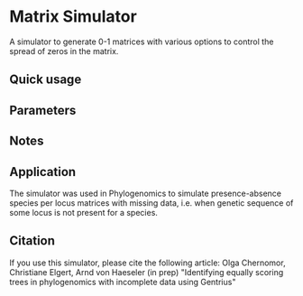 # Matrix Simulator
A simulator to generate 0-1 matrices with various options to control the spread of zeros in the matrix.

## Quick usage

## Parameters

## Notes

## Application
The simulator was used in Phylogenomics to simulate presence-absence species per locus matrices with missing data, i.e. when genetic sequence of some locus is not present for a species.

## Citation
If you use this simulator, please cite the following article:
Olga Chernomor, Christiane Elgert, Arnd von Haeseler (in prep) "Identifying equally scoring trees in phylogenomics with incomplete data using Gentrius"
